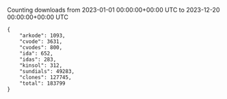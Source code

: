 
Counting downloads from 2023-01-01 00:00:00+00:00 UTC to 2023-12-20 00:00:00+00:00 UTC

```
{
    "arkode": 1093,
    "cvode": 3631,
    "cvodes": 800,
    "ida": 652,
    "idas": 283,
    "kinsol": 312,
    "sundials": 49283,
    "clones": 127745,
    "total": 183799
}
```
